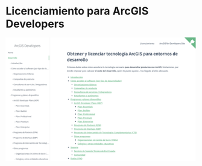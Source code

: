 # Licenciamiento para ArcGIS Developers

[![Screenshot documentación](https://github.com/esri-es/licenciamiento-developers/blob/master/screeshot-doc.png?raw=true)](https://esri-es.github.io/licenciamiento-developers/)
